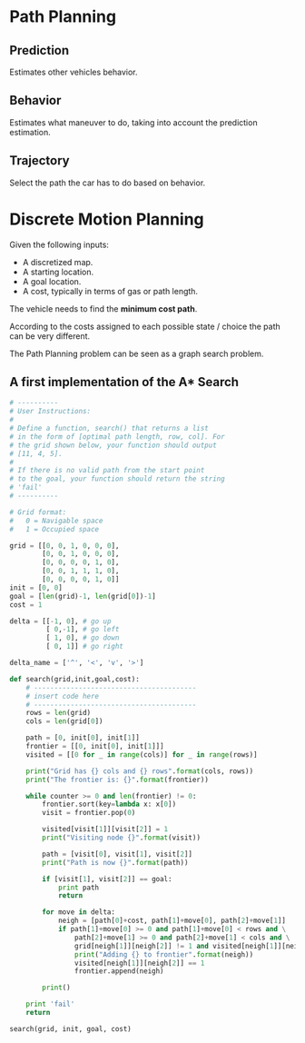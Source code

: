 # Path Planning

## Prediction

Estimates other vehicles behavior.

## Behavior

Estimates what maneuver to do, taking into account the prediction estimation.

## Trajectory

Select the path the car has to do based on behavior.

# Discrete Motion Planning

Given the following inputs:

  * A discretized map.
  * A starting location.
  * A goal location.
  * A cost, typically in terms of gas or path length.

The vehicle needs to find the **minimum cost path**.

According to the costs assigned to each possible state / choice the path can be
very different.

The Path Planning problem can be seen as a graph search problem.

## A first implementation of the A* Search

```python
# ----------
# User Instructions:
#
# Define a function, search() that returns a list
# in the form of [optimal path length, row, col]. For
# the grid shown below, your function should output
# [11, 4, 5].
#
# If there is no valid path from the start point
# to the goal, your function should return the string
# 'fail'
# ----------

# Grid format:
#   0 = Navigable space
#   1 = Occupied space

grid = [[0, 0, 1, 0, 0, 0],
        [0, 0, 1, 0, 0, 0],
        [0, 0, 0, 0, 1, 0],
        [0, 0, 1, 1, 1, 0],
        [0, 0, 0, 0, 1, 0]]
init = [0, 0]
goal = [len(grid)-1, len(grid[0])-1]
cost = 1

delta = [[-1, 0], # go up
         [ 0,-1], # go left
         [ 1, 0], # go down
         [ 0, 1]] # go right

delta_name = ['^', '<', 'v', '>']

def search(grid,init,goal,cost):
    # ----------------------------------------
    # insert code here
    # ----------------------------------------
    rows = len(grid)
    cols = len(grid[0])

    path = [0, init[0], init[1]]
    frontier = [[0, init[0], init[1]]]
    visited = [[0 for _ in range(cols)] for _ in range(rows)]

    print("Grid has {} cols and {} rows".format(cols, rows))
    print("The frontier is: {}".format(frontier))

    while counter >= 0 and len(frontier) != 0:
        frontier.sort(key=lambda x: x[0])
        visit = frontier.pop(0)

        visited[visit[1]][visit[2]] = 1
        print("Visiting node {}".format(visit))

        path = [visit[0], visit[1], visit[2]]
        print("Path is now {}".format(path))

        if [visit[1], visit[2]] == goal:
            print path
            return

        for move in delta:
            neigh = [path[0]+cost, path[1]+move[0], path[2]+move[1]]
            if path[1]+move[0] >= 0 and path[1]+move[0] < rows and \
                path[2]+move[1] >= 0 and path[2]+move[1] < cols and \
                grid[neigh[1]][neigh[2]] != 1 and visited[neigh[1]][neigh[2]] != 1:
                print("Adding {} to frontier".format(neigh))
                visited[neigh[1]][neigh[2]] == 1
                frontier.append(neigh)

        print()

    print 'fail'
    return

search(grid, init, goal, cost)
```
